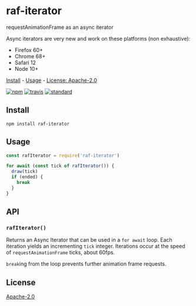 # raf-iterator

requestAnimationFrame as an async iterator

Async iterators are very new and work on these platforms (non exhaustive):

 - Firefox 60+
 - Chrome 68+
 - Safari 12
 - Node 10+

[Install](#install) - [Usage](#usage) - [License: Apache-2.0](#license)

[![npm][npm-image]][npm-url]
[![travis][travis-image]][travis-url]
[![standard][standard-image]][standard-url]

[npm-image]: https://img.shields.io/npm/v/raf-iterator.svg?style=flat-square
[npm-url]: https://www.npmjs.com/package/raf-iterator
[travis-image]: https://img.shields.io/travis/com/goto-bus-stop/raf-iterator.svg?style=flat-square
[travis-url]: https://travis-ci.com/goto-bus-stop/raf-iterator
[standard-image]: https://img.shields.io/badge/code%20style-standard-brightgreen.svg?style=flat-square
[standard-url]: http://npm.im/standard

## Install

```
npm install raf-iterator
```

## Usage

```js
const rafIterator = require('raf-iterator')

for await (const tick of rafIterator()) {
  draw(tick)
  if (ended) {
    break
  }
}
```

## API

### `rafIterator()`

Returns an Async Iterator that can be used in a `for await` loop. Each iteration yields an incrementing `tick` integer. Iterations occur at the speed of `requestAnimationFrame` ticks, about 60fps.

`break`ing from the loop prevents further animation frame requests.

## License

[Apache-2.0](LICENSE.md)
